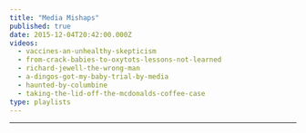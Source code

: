 ```yaml
---
title: "Media Mishaps"
published: true
date: 2015-12-04T20:42:00.000Z
videos:
  - vaccines-an-unhealthy-skepticism
  - from-crack-babies-to-oxytots-lessons-not-learned
  - richard-jewell-the-wrong-man
  - a-dingos-got-my-baby-trial-by-media
  - haunted-by-columbine
  - taking-the-lid-off-the-mcdonalds-coffee-case
type: playlists
---
```

---
